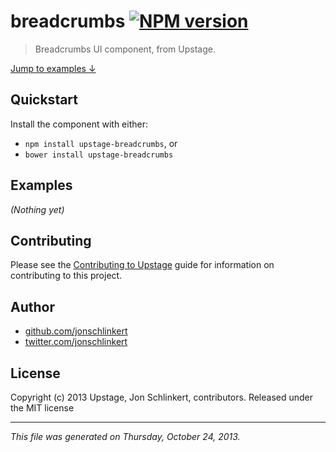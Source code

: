 # breadcrumbs [![NPM version](https://badge.fury.io/js/breadcrumbs.png)](http://badge.fury.io/js/breadcrumbs)

> Breadcrumbs UI component, from Upstage.

[Jump to examples ↓](./EXAMPLES.md)

## Quickstart
Install the component with either:

* `npm install upstage-breadcrumbs`, or
* `bower install upstage-breadcrumbs`

## Examples

_(Nothing yet)_

## Contributing
Please see the [Contributing to Upstage](https://github.com/upstage/upstage/blob/master/CONTRIBUTING.md) guide for information on contributing to this project.

## Author

+ [github.com/jonschlinkert](https://github.com/jonschlinkert)
+ [twitter.com/jonschlinkert](http://twitter.com/jonschlinkert)

## License
Copyright (c) 2013 Upstage, Jon Schlinkert, contributors.
Released under the MIT license

***

_This file was generated on Thursday, October 24, 2013._


